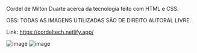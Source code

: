 Cordel de Milton Duarte acerca da tecnologia feito com HTML e CSS.

OBS: TODAS AS IMAGENS UTILIZADAS SÃO DE DIREITO AUTORAL LIVRE. 

Link: https://cordeltech.netlify.app/ 

![image](https://github.com/YuriGit909/cordel-project/assets/127057738/29a698b7-ffdf-4bfc-a479-6363a4f9d779)
![image](https://github.com/YuriGit909/cordel-project/assets/127057738/0a7cf477-a147-4c69-af2d-b90053b020e6)
